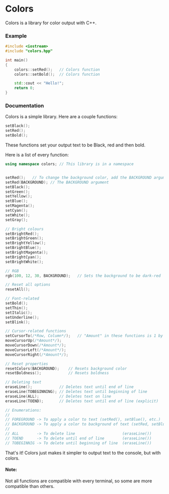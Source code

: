 # Colors

Colors is a library for color output with C++.

### Example

```cpp
#include <iostream>
#include "colors.hpp"

int main()
{
    colors::setRed();   // Colors function
    colors::setBold();  // Colors function

    std::cout << "Hello!";
    return 0;
}
```

### Documentation

Colors is a simple library. Here are a couple functions:

```cpp
setBlack();
setRed();
setBold();
```

These functions set your output text to be Black, red and then bold.

Here is a list of every function:

```cpp
using namespace colors; // This library is in a namespace


setRed();   // To change the background color, add the BACKGROUND argument like seen below
setRed(BACKGROUND); // The BACKGROUND argument
setBlack();
setGreen();
setYellow();
setBlue();
setMagenta();
setCyan();
setWhite();
setGray();

// Bright colours
setBrightRed();
setBrightGreen();
setBrightYellow();
setBrightBlue();
setBrightMagenta();
setBrightCyan();
setBrightWhite();

// RGB
rgb(100, 12, 30, BACKGROUND);   // Sets the background to be dark-red

// Reset all options
resetAll();

// Font-related
setBold();
setThin();
setItalic();
setUnderline();
setBlink();

// Cursor-related functions
setCursorTo(/*Row, Column*/);   // "Amount" in these functions is 1 by default
moveCursorUp(/*Amount*/);
moveCursorDown(/*Amount*/);
moveCursorLeft(/*Amount*/);
moveCursorRight(/*Amount*/);

// Reset properties
resetColors(BACKGROUND);    // Resets background color
resetBoldness();            // Resets boldness

// Deleting text
eraseLine();            // Deletes text until end of line
eraseLine(TOBEGINNING); // Deletes text until beginning of line
eraseLine(ALL);         // Deletes text on line
eraseLine(TOEND);       // Deletes text until end of line (explicit)

// Enumerations:
//
// FOREGROUND -> To apply a color to text (setRed(), setBlue(), etc.)
// BACKGROUND -> To apply a color to background of text (setRed, setBlue, etc.)
//
// ALL        -> To delete line                     (eraseLine())
// TOEND      -> To delete until end of line        (eraseLine())
// TOBEGINNIG -> To delete until beginning of line  (eraseLine())
```

That's it! Colors just makes it simpler to output text to the console, but with colors.

#### Note:

Not all functions are compatible with every terminal, so some are more compatible than others.
